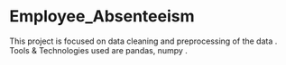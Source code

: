 # Employee_Absenteeism
This project is focused on  data cleaning and preprocessing of the data .
Tools & Technologies used are pandas, numpy .
